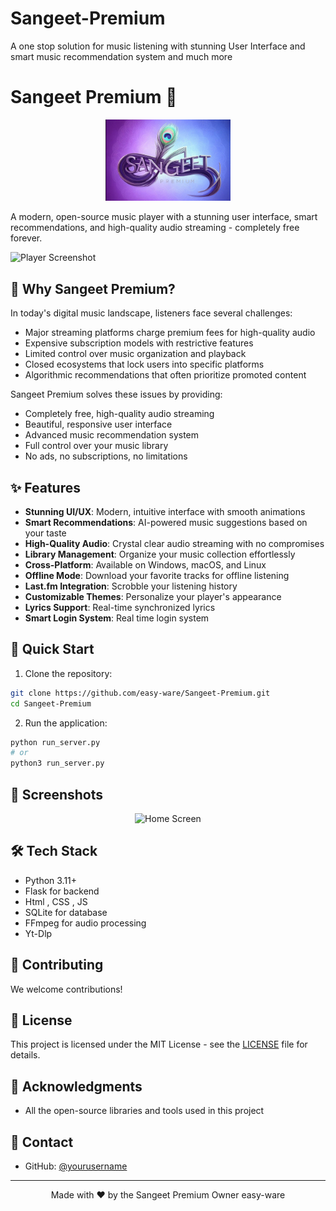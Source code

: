 # Sangeet-Premium
A one stop solution for music listening with stunning User Interface and smart music recommendation system and much more


# Sangeet Premium 🎵

<p align="center">
  <img src="promo/logo.png" alt="Sangeet Premium Logo" width="200"/>
</p>

A modern, open-source music player with a stunning user interface, smart recommendations, and high-quality audio streaming - completely free forever.

![Player Screenshot](assets/player_screenshot.png)

## 🌟 Why Sangeet Premium?

In today's digital music landscape, listeners face several challenges:
- Major streaming platforms charge premium fees for high-quality audio
- Expensive subscription models with restrictive features
- Limited control over music organization and playback
- Closed ecosystems that lock users into specific platforms
- Algorithmic recommendations that often prioritize promoted content

Sangeet Premium solves these issues by providing:
- Completely free, high-quality audio streaming
- Beautiful, responsive user interface
- Advanced music recommendation system
- Full control over your music library
- No ads, no subscriptions, no limitations

## ✨ Features

- **Stunning UI/UX**: Modern, intuitive interface with smooth animations
- **Smart Recommendations**: AI-powered music suggestions based on your taste
- **High-Quality Audio**: Crystal clear audio streaming with no compromises
- **Library Management**: Organize your music collection effortlessly
- **Cross-Platform**: Available on Windows, macOS, and Linux
- **Offline Mode**: Download your favorite tracks for offline listening
- **Last.fm Integration**: Scrobble your listening history
- **Customizable Themes**: Personalize your player's appearance
- **Lyrics Support**: Real-time synchronized lyrics
- **Smart Login System**: Real time login system


## 🚀 Quick Start

1. Clone the repository:
```bash
git clone https://github.com/easy-ware/Sangeet-Premium.git
cd Sangeet-Premium
```



2. Run the application:
```bash
python run_server.py
# or
python3 run_server.py
```

## 📸 Screenshots

<p align="center">
  <img src="promo/home_screen.png" alt="Home Screen" width="600"/>
</p>

## 🛠️ Tech Stack

- Python 3.11+
- Flask for backend
- Html , CSS , JS
- SQLite for database
- FFmpeg for audio processing
- Yt-Dlp


## 🤝 Contributing

We welcome contributions!
## 📜 License

This project is licensed under the MIT License - see the [LICENSE](LICENSE) file for details.

## 🙏 Acknowledgments

- All the open-source libraries and tools used in this project

## 📧 Contact

- GitHub: [@yourusername](https://github.com/easy-ware)

---

<p align="center">
  Made with ❤️ by the Sangeet Premium Owner easy-ware
</p>
